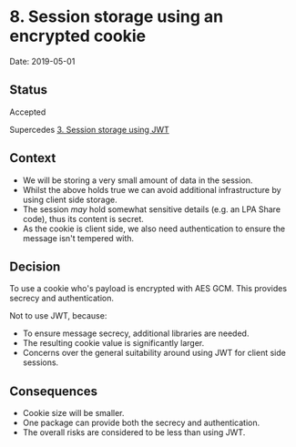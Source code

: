 # 8. Session storage using an encrypted cookie

Date: 2019-05-01

## Status

Accepted

Supercedes [3. Session storage using JWT](0003-session-storage-using-jwt.md)

## Context

* We will be storing a very small amount of data in the session.
* Whilst the above holds true we can avoid additional infrastructure by using client side storage.
* The session _may_ hold somewhat sensitive details (e.g. an LPA Share code), thus its content is secret.
* As the cookie is client side, we also need authentication to ensure the message isn't tempered with.

## Decision

To use a cookie who's payload is encrypted with AES GCM. This provides secrecy and authentication.

Not to use JWT, because:
* To ensure message secrecy, additional libraries are needed.
* The resulting cookie value is significantly larger.
* Concerns over the general suitability around using JWT for client side sessions.

## Consequences

* Cookie size will be smaller.
* One package can provide both the secrecy and authentication.
* The overall risks are considered to be less than using JWT.
